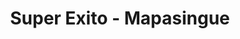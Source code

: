 ---
title: "Super Exito - Mapasingue"
url: /guayaquil/super-exito-mapasingue/
shop: supermercado
---